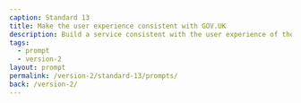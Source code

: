 ```yaml
---
caption: Standard 13
title: Make the user experience consistent with GOV.UK
description: Build a service consistent with the user experience of the rest of GOV.UK including using the design patterns and style guide.
tags:
  - prompt
  - version-2
layout: prompt
permalink: /version-2/standard-13/prompts/
back: /version-2/
---
```

